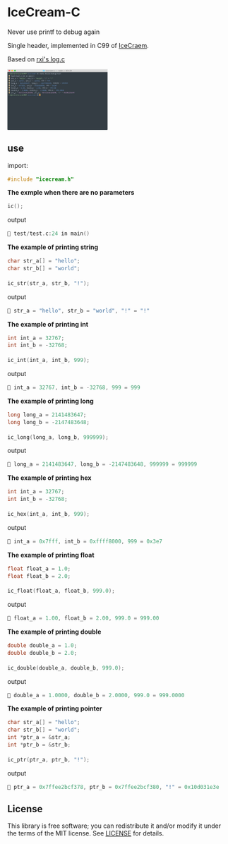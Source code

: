# IceCream-C

Never use printf to debug again

Single header, implemented in C99 of [IceCraem](https://github.com/gruns/icecream).

Based on [rxi's log.c](https://github.com/rxi/log.c)

<img align="center" src="https://github.com/chunqian/icecream-c/blob/master/test/test.png" width="45%">

## use

import:

```c
#include "icecream.h"
```

**The exmple when there are no parameters**

```c
ic();
```

output

```c
🍦 test/test.c:24 in main()
```

**The example of printing string**

```c
char str_a[] = "hello";
char str_b[] = "world";

ic_str(str_a, str_b, "!");
```

output

```c
🍦 str_a = "hello", str_b = "world", "!" = "!"
```

**The example of printing int**

```c
int int_a = 32767;
int int_b = -32768;

ic_int(int_a, int_b, 999);
```

output

```c
🍦 int_a = 32767, int_b = -32768, 999 = 999
```

**The example of printing long**

```c
long long_a = 2141483647;
long long_b = -2147483648;

ic_long(long_a, long_b, 999999);
```

output

```c
🍦 long_a = 2141483647, long_b = -2147483648, 999999 = 999999
```

**The example of printing hex**

```c
int int_a = 32767;
int int_b = -32768;

ic_hex(int_a, int_b, 999);
```

output

```c
🍦 int_a = 0x7fff, int_b = 0xffff8000, 999 = 0x3e7
```

**The example of printing float**

```c
float float_a = 1.0;
float float_b = 2.0;

ic_float(float_a, float_b, 999.0);
```

output

```c
🍦 float_a = 1.00, float_b = 2.00, 999.0 = 999.00
```

**The example of printing double**

```c
double double_a = 1.0;
double double_b = 2.0;

ic_double(double_a, double_b, 999.0);
```

output

```c
🍦 double_a = 1.0000, double_b = 2.0000, 999.0 = 999.0000
```

**The example of printing pointer**

```c
char str_a[] = "hello";
char str_b[] = "world";
int *ptr_a = &str_a;
int *ptr_b = &str_b;

ic_ptr(ptr_a, ptr_b, "!");
```

output

```c
🍦 ptr_a = 0x7ffee2bcf378, ptr_b = 0x7ffee2bcf380, "!" = 0x10d031e3e
```

## License
This library is free software; you can redistribute it and/or modify it under
the terms of the MIT license. See [LICENSE](LICENSE) for details.
